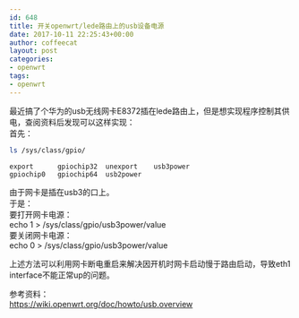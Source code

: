 ```yaml
---
id: 648
title: 开关openwrt/lede路由上的usb设备电源
date: 2017-10-11 22:25:43+00:00
author: coffeecat
layout: post
categories:
- openwrt
tags:
- openwrt
---
```

最近搞了个华为的usb无线网卡E8372插在lede路由上，但是想实现程序控制其供电，查阅资料后发现可以这样实现：  
首先：

```sh
ls /sys/class/gpio/
```

```vim
export      gpiochip32  unexport    usb3power
gpiochip0   gpiochip64  usb2power
```

由于网卡是插在usb3的口上。  
于是：  
要打开网卡电源：  
echo 1 > /sys/class/gpio/usb3power/value  
要关闭网卡电源：  
echo 0 > /sys/class/gpio/usb3power/value

上述方法可以利用网卡断电重启来解决因开机时网卡启动慢于路由启动，导致eth1 interface不能正常up的问题。

参考资料：  
https://wiki.openwrt.org/doc/howto/usb.overview